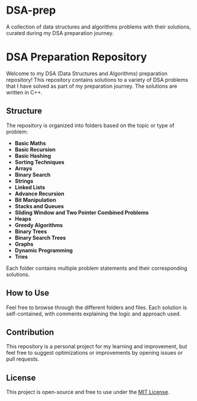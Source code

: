 # DSA-prep
A collection of data structures and algorithms problems with their solutions, curated during my DSA preparation journey.

# DSA Preparation Repository

Welcome to my DSA (Data Structures and Algorithms) preparation repository! This repository contains solutions to a variety of DSA problems that I have solved as part of my preparation journey. The solutions are written in C++.

## Structure

The repository is organized into folders based on the topic or type of problem:

- **Basic Maths**
- **Basic Recursion**
- **Basic Hashing**
- **Sorting Techniques**
- **Arrays**
- **Binary Search**
- **Strings**
- **Linked Lists**
- **Advance Recursion**
- **Bit Manipulation**
- **Stacks and Queues**
- **Sliding Window and Two Pointer Combined Problems**
- **Heaps**
- **Greedy Algorithms**
- **Binary Trees**
- **Binary Search Trees**
- **Graphs**
- **Dynamic Programming**
- **Tries**

Each folder contains multiple problem statements and their corresponding solutions.

## How to Use

Feel free to browse through the different folders and files. Each solution is self-contained, with comments explaining the logic and approach used.

## Contribution

This repository is a personal project for my learning and improvement, but feel free to suggest optimizations or improvements by opening issues or pull requests.

## License

This project is open-source and free to use under the [MIT License](LICENSE).



